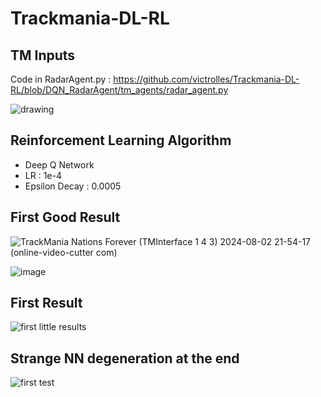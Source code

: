 # Trackmania-DL-RL

## TM Inputs
Code in RadarAgent.py : https://github.com/victrolles/Trackmania-DL-RL/blob/DQN_RadarAgent/tm_agents/radar_agent.py

![drawing](https://github.com/user-attachments/assets/a7da6fdc-91cd-4bb9-b561-64f773454ddd)

## Reinforcement Learning Algorithm
* Deep Q Network
* LR : 1e-4
* Epsilon Decay : 0.0005

## First Good Result
![TrackMania Nations Forever (TMInterface 1 4 3) 2024-08-02 21-54-17 (online-video-cutter com)](https://github.com/user-attachments/assets/f89c83af-c25a-48e9-8961-c065848f946a)

![image](https://github.com/user-attachments/assets/96c413f0-0bff-4cef-91f2-e0bee18a8926)

## First Result
![first little results](https://github.com/user-attachments/assets/e5acfffa-65ec-47e3-be9a-0afd1422c729)

## Strange NN degeneration at the end
![first test](https://github.com/user-attachments/assets/e5dbd05d-4ab3-4d33-9de9-5e22fe73196a)
